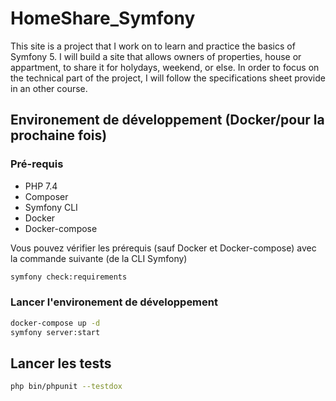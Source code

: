# HomeShare_Symfony

This site is a project that I work on to learn and practice the basics of Symfony 5.
I will build a site that allows owners of properties, house or appartment, to share it for holydays, weekend, or else.
In order to focus on the technical part of the project, I will follow the specifications sheet provide in an other course. 

## Environement de développement (Docker/pour la prochaine fois)

### Pré-requis

* PHP 7.4
* Composer
* Symfony CLI
* Docker
* Docker-compose
  
Vous pouvez vérifier les prérequis (sauf Docker et Docker-compose) avec la commande suivante (de la CLI Symfony)

```bash
symfony check:requirements
```
### Lancer l'environement de développement

```bash
docker-compose up -d
symfony server:start
```

## Lancer les tests

```bash
php bin/phpunit --testdox
```